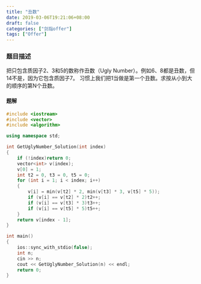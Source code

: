 ```yaml
---
title: "丑数"
date: 2019-03-06T19:21:06+08:00
draft: false
categories: ["剑指offer"]
tags: ["Offer"]
---
```


### 题目描述

把只包含质因子2、3和5的数称作丑数（Ugly Number）。例如6、8都是丑数，但14不是，因为它包含质因子7。 习惯上我们把1当做是第一个丑数。求按从小到大的顺序的第N个丑数。

#### 题解

```c++
#include <iostream>
#include <vector>
#include <algorithm>

using namespace std;

int GetUglyNumber_Solution(int index)
{
	if (!index)return 0;
	vector<int> v(index);
	v[0] = 1;
	int t2 = 0, t3 = 0, t5 = 0;
	for (int i = 1; i < index; i++)
	{
		v[i] = min(v[t2] * 2, min(v[t3] * 3, v[t5] * 5));
		if (v[i] == v[t2] * 2)t2++;
		if (v[i] == v[t3] * 3)t3++;
		if (v[i] == v[t5] * 5)t5++;
	}
	return v[index - 1];
}

int main()
{
	ios::sync_with_stdio(false);
	int n;
	cin >> n;
	cout << GetUglyNumber_Solution(n) << endl;
	return 0;
}
```